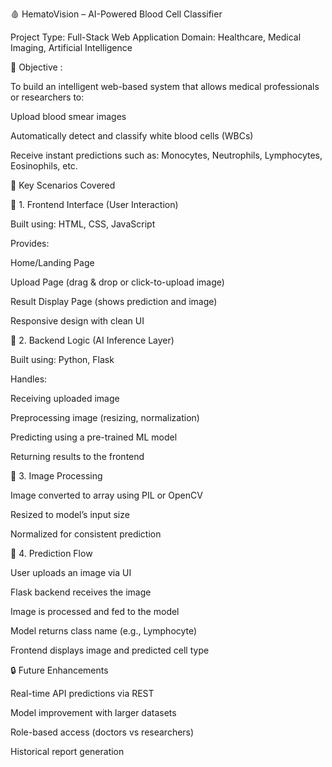 🩸 HematoVision – AI-Powered Blood Cell Classifier

Project Type: Full-Stack Web Application
Domain: Healthcare, Medical Imaging, Artificial Intelligence

🧠 Objective :

To build an intelligent web-based system that allows medical professionals or researchers to:

Upload blood smear images

Automatically detect and classify white blood cells (WBCs)

Receive instant predictions such as: Monocytes, Neutrophils, Lymphocytes, Eosinophils, etc.

📌 Key Scenarios Covered

🔹 1. Frontend Interface (User Interaction)

Built using: HTML, CSS, JavaScript

Provides:

Home/Landing Page

Upload Page (drag & drop or click-to-upload image)

Result Display Page (shows prediction and image)

Responsive design with clean UI

🔹 2. Backend Logic (AI Inference Layer)

Built using: Python, Flask

Handles:

Receiving uploaded image

Preprocessing image (resizing, normalization)

Predicting using a pre-trained ML model

Returning results to the frontend

🔹 3. Image Processing

Image converted to array using PIL or OpenCV

Resized to model’s input size

Normalized for consistent prediction

🔹 4. Prediction Flow

User uploads an image via UI

Flask backend receives the image

Image is processed and fed to the model

Model returns class name (e.g., Lymphocyte)

Frontend displays image and predicted cell type

🔒 Future Enhancements

Real-time API predictions via REST

Model improvement with larger datasets

Role-based access (doctors vs researchers)

Historical report generation
